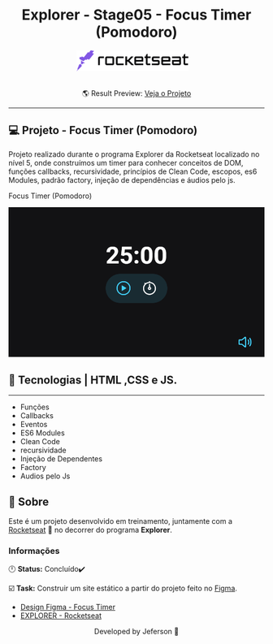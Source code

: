 <h1 align="center">Explorer -  Stage05 - Focus Timer (Pomodoro)</h1>

<div align="center">
<img width="220px" src="https://raw.githubusercontent.com/Rocketseat/awesome/master/assets/logo_rocketseat.png" alt="">&nbsp;&nbsp;&nbsp;
<img width="150px" src="https://www.rocketseat.com.br/_next/image?url=%2Fassets%2Flogos%2Fexplorer.svg&w=256&q=75"  alt="">
<br><br>

  🌎 Result Preview: [Veja o Projeto](https://explorer-focus-timer-stage05.vercel.app/)
</div>

---

## 💻 Projeto - Focus Timer (Pomodoro)
<p>
Projeto realizado durante o programa Explorer da Rocketseat localizado no nível 5, onde construímos um timer para conhecer conceitos de DOM, funções callbacks, recursividade, princípios de Clean Code, escopos, es6 Modules, padrão factory, injeção de dependências e áudios pelo js.
</p>

<p>Focus Timer (Pomodoro)</p>
<img alt="Imagem Calculo de IMC" src=".github/preview.png"/>

## 🧪 Tecnologias | HTML ,CSS e JS.
---
- Funções
- Callbacks
- Eventos
- ES6 Modules  
- Clean Code
- recursividade
- Injeção de Dependentes
- Factory
- Audios pelo Js

##  📕 Sobre  

<p>Este é um projeto desenvolvido em treinamento, juntamente com a 
<a  href="https://www.rocketseat.com.br">Rocketseat</a> 🚀
no decorrer do programa <b>Explorer</b>.

### Informações  

🕛 **Status:** Concluído✔️

☑️ **Task:** Construir um site estático a partir do projeto feito no [Figma](https://www.figma.com).
- [Design Figma - Focus Timer ](https://www.figma.com/file/z51k8B7bz2y99yOtNQohVn/Explorer-Stage-05-Projeto-01-(Copy)?type=design&node-id=0-1&mode=design&t=PwcSweo8oFqF5tvb-0)
- [EXPLORER - Rocketseat](https://www.rocketseat.com.br/explorer)

<p align="center">
Developed by Jeferson 🚀
</p>
</p>

